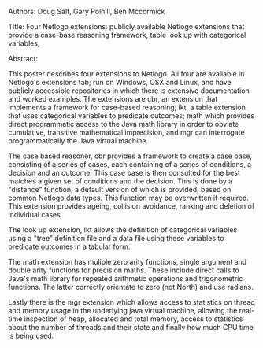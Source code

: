 Authors: Doug Salt, Gary Polhill, Ben Mccormick

Title: Four Netlogo extensions: publicly available Netlogo extensions that provide a case-base reasoning framework, table look up with categorical variables, 

Abstract: 

This poster describes four extensions to Netlogo. All four 
are available in Netlogo's extensions tab; run on Windows, OSX and
Linux, and have publicly accessible repositories in which there is
extensive documentation and worked examples. The extensions are cbr, an
extension that implements a framework for case-based reasoning; lkt, a table
extension that uses categorical variables to predicate outcomes; math which
provides direct programmatic access to the Java math library in order to
obviate cumulative, transitive mathematical imprecision, and mgr can interrogate programmatically the Java virtual machine. 

The case based reasoner, cbr provides a framework to create a case base,
consisting of a series of cases, each containing of a series of conditions, a
decision and an outcome. This case base is then consulted for  the best matches
a given set of conditions and the decision. This is done by a "distance"
function, a default version of which is provided, based on common Netlogo data
types. This function may be overwritten if required. This extension provides
ageing, collision avoidance, ranking and deletion of individual cases.

The look up extension, lkt allows the definition of categorical variables
using a "tree" definition file and a data file using these variables to
predicate outcomes in a tabular form. 

The math extension has muliple zero arity functions, single argument and double
arity functions for precision maths. These include direct calls to Java's math
library for repeated arithmetic operations and trigonometric functions. The
latter correctly orientate to zero (not North) and use radians.

Lastly there is the mgr extension which allows access to statistics on thread
and memory usage in the underlying java virtual machine, allowing the
real-time inspection of heap, allocated and total memory, access to statistics
about the number of threads and their state and finally how much CPU time is
being used.


